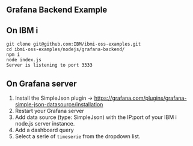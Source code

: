 ## Grafana Backend Example

## On IBM i
```
git clone git@github.com:IBM/ibmi-oss-examples.git
cd ibmi-oss-examples/nodejs/grafana-backend/
npm i
node index.js
Server is listening to port 3333
```
 
## On Grafana server
1) Install the SimpleJson plugin -> https://grafana.com/plugins/grafana-simple-json-datasource/installation
2) Restart your Grafana server
3) Add data source (type: SimpleJson) with the IP:port of your IBM i node.js server instance.
4) Add a dashboard query
5) Select a serie of `timeserie` from the dropdown list.
